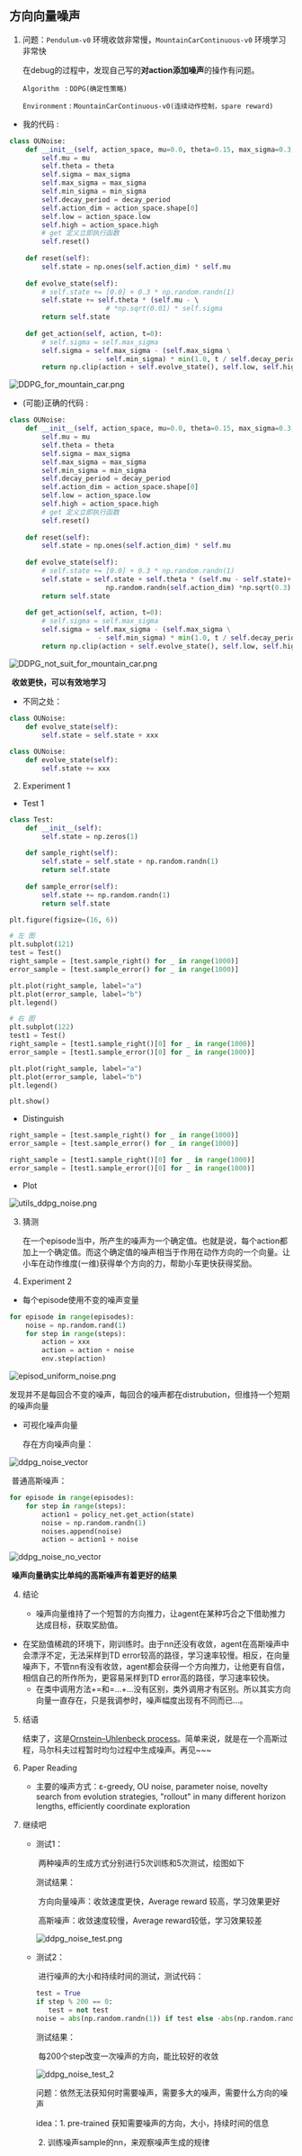 ## 方向向量噪声

1. 问题：```Pendulum-v0``` 环境收敛非常慢，```MountainCarContinuous-v0``` 环境学习非常快

   在debug的过程中，发现自己写的**对action添加噪声**的操作有问题。

   

   ```Algorithm ``` : ```DDPG(确定性策略)```

   ```Environment``` : ```MountainCarContinuous-v0(连续动作控制，spare reward)```

* 我的代码 :

```python
class OUNoise:
    def __init__(self, action_space, mu=0.0, theta=0.15, max_sigma=0.3, min_sigma=0.3, decay_period=100000):
        self.mu = mu
        self.theta = theta
        self.sigma = max_sigma
        self.max_sigma = max_sigma
        self.min_sigma = min_sigma
        self.decay_period = decay_period
        self.action_dim = action_space.shape[0]
        self.low = action_space.low
        self.high = action_space.high
        # get 定义立即执行函数
        self.reset()
    
    def reset(self):
        self.state = np.ones(self.action_dim) * self.mu
    
    def evolve_state(self):
        # self.state += [0.0] + 0.3 * np.random.randn(1)
        self.state += self.theta * (self.mu - \			                                         			  	self.state)+np.random.randn(self.action_dim) 
        				# *np.sqrt(0.01) * self.sigma
        return self.state
    
    def get_action(self, action, t=0):
        # self.sigma = self.max_sigma
        self.sigma = self.max_sigma - (self.max_sigma \
                      - self.min_sigma) * min(1.0, t / self.decay_period)
        return np.clip(action + self.evolve_state(), self.low, self.high)
```

![DDPG_for_mountain_car.png](../assets/DDPG_for_mountain_car.png)

* (可能)正确的代码 :

```python
class OUNoise:
    def __init__(self, action_space, mu=0.0, theta=0.15, max_sigma=0.3, min_sigma=0.1, decay_period=100000):
        self.mu = mu
        self.theta = theta
        self.sigma = max_sigma
        self.max_sigma = max_sigma
        self.min_sigma = min_sigma
        self.decay_period = decay_period
        self.action_dim = action_space.shape[0]
        self.low = action_space.low
        self.high = action_space.high
        # get 定义立即执行函数
        self.reset()
    
    def reset(self):
        self.state = np.ones(self.action_dim) * self.mu
    
    def evolve_state(self):
        # self.state += [0.0] + 0.3 * np.random.randn(1)
        self.state = self.state + self.theta * (self.mu - self.state)+ \
                        np.random.randn(self.action_dim) *np.sqrt(0.3) * self.sigma
        return self.state
    
    def get_action(self, action, t=0):
        # self.sigma = self.max_sigma
        self.sigma = self.max_sigma - (self.max_sigma \
                      - self.min_sigma) * min(1.0, t / self.decay_period)
        return np.clip(action + self.evolve_state(), self.low, self.high)
```

![DDPG_not_suit_for_mountain_car.png](../assets/DDPG_not_suit_for_mountain_car.png)

​	**收敛更快，可以有效地学习**

* 不同之处：

```python
class OUNoise:
    def evolve_state(self):
		self.state = self.state + xxx
        
class OUNoise:
    def evolve_state(self):
		self.state += xxx
```

2. Experiment 1

* Test 1

```python
class Test:
    def __init__(self):
        self.state = np.zeros(1)
    
    def sample_right(self):
        self.state = self.state + np.random.randn(1)
        return self.state
    
    def sample_error(self):
        self.state += np.random.randn(1)
        return self.state

plt.figure(figsize=(16, 6))

# 左 图
plt.subplot(121)
test = Test()
right_sample = [test.sample_right() for _ in range(1000)]
error_sample = [test.sample_error() for _ in range(1000)]

plt.plot(right_sample, label="a")
plt.plot(error_sample, label="b")
plt.legend()

# 右 图
plt.subplot(122)
test1 = Test()
right_sample = [test1.sample_right()[0] for _ in range(1000)]
error_sample = [test1.sample_error()[0] for _ in range(1000)]

plt.plot(right_sample, label="a")
plt.plot(error_sample, label="b")
plt.legend()

plt.show()
```

* Distinguish

```python
right_sample = [test.sample_right() for _ in range(1000)]
error_sample = [test.sample_error() for _ in range(1000)]

right_sample = [test1.sample_right()[0] for _ in range(1000)]
error_sample = [test1.sample_error()[0] for _ in range(1000)]
```

* Plot

![utils_ddpg_noise.png](../assets/utils_ddpg_noise.png)

3. 猜测

   在一个episode当中，所产生的噪声为一个确定值。也就是说，每个action都加上一个确定值。而这个确定值的噪声相当于作用在动作方向的一个向量。让小车在动作维度(一维)获得单个方向的力，帮助小车更快获得奖励。

4. Experiment 2

* 每个episode使用不变的噪声变量

```python
for episode in range(episodes):
	noise = np.random.rand(1)
    for step in range(steps):
        action = xxx
        action = action + noise
        env.step(action)
```

![episod_uniform_noise.png](../assets/episod_uniform_noise.png)

​	发现并不是每回合不变的噪声，每回合的噪声都在distrubution，但维持一个短期的噪声向量

* 可视化噪声向量

  存在方向噪声向量：

![ddpg_noise_vector](../assets/ddpg_noise_vector.png)

​	普通高斯噪声：

```python
for episode in range(episodes):
	for step in range(steps):
        action1 = policy_net.get_action(state)
        noise = np.random.randn(1)
        noises.append(noise)
        action = action1 + noise
```

![ddpg_noise_no_vector](../assets/ddpg_noise_no_vector.png)

​	**噪声向量确实比单纯的高斯噪声有着更好的结果**

4. 结论

   * 噪声向量维持了一个短暂的方向推力，让agent在某种巧合之下借助推力达成目标，获取奖励值。
* 在奖励值稀疏的环境下，刚训练时。由于nn还没有收敛，agent在高斯噪声中会漂浮不定，无法采样到TD error较高的路径，学习速率较慢。相反，在向量噪声下，不管nn有没有收敛，agent都会获得一个方向推力，让他更有自信，相信自己的所作所为，更容易采样到TD error高的路径，学习速率较快。
   * 在类中调用方法+=和=...+...没有区别，类外调用才有区别。所以其实方向向量一直存在，只是我调参时，噪声幅度出现有不同而已...。

5. 结语

   结束了，这是[Ornstein–Uhlenbeck process](https://en.wikipedia.org/wiki/Ornstein–Uhlenbeck_process)。简单来说，就是在一个高斯过程，马尔科夫过程暂时均匀过程中生成噪声。再见~~~

6. Paper Reading

   - 主要的噪声方式：ε-greedy, OU noise, parameter noise,  novelty search from evolution strategies, "rollout" in many different horizon lengths, efficiently coordinate exploration 

7. 继续吧

   * 测试1：

     ​	两种噪声的生成方式分别进行5次训练和5次测试，绘图如下

     测试结果：

     ​	方向向量噪声：收敛速度更快，Average reward 较高，学习效果更好
     
     ​	高斯噪声：收敛速度较慢，Average reward较低，学习效果较差
     
     ![ddpg_noise_test.png](../assets/ddpg_noise_test_1.png)
   
   * 测试2：
   
     ​	进行噪声的大小和持续时间的测试，测试代码：
   
     ```python
     test = True
     if step % 200 == 0:
     	test = not test
     noise = abs(np.random.randn(1)) if test else -abs(np.random.randn(1))
     ```
   
     测试结果：
   
     ​	每200个step改变一次噪声的方向，能比较好的收敛
   
     ![ddpg_noise_test_2](../assets/ddpg_noise_test_2.png)
   
     问题：依然无法获知何时需要噪声，需要多大的噪声，需要什么方向的噪声
   
     idea：1. pre-trained 获知需要噪声的方向，大小，持续时间的信息
   
     ​			2. 训练噪声sample的nn，来观察噪声生成的规律

